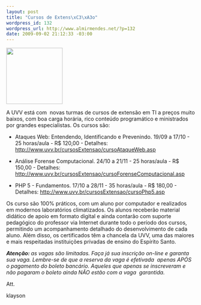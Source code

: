 ```yaml
--- 
layout: post
title: "Cursos de Extens\xC3\xA3o"
wordpress_id: 132
wordpress_url: http://www.almirmendes.net/?p=132
date: 2009-09-02 21:12:33 -03:00
---
```

<img class="alignright" title="Tux" src="http://zamson.net/blogs/prsnl/wp-content/uploads/2008/11/tux-teacher.png" alt="" width="150" height="150" />

A UVV está com  novas turmas de cursos de extensão em TI a preços muito baixos, com boa carga horária, rico conteúdo programático e ministrados por grandes especialistas. Os cursos são:

- Ataques Web: Entendendo, Identificando e Prevenindo.
19/09 a 17/10 - 25 horas/aula - R$ 120,00 - Detalhes:
<a href="http://www.uvv.br/cursosExtensao/cursoAtaqueWeb.asp" target="_blank">http://www.uvv.br/cursosExtensao/cursoAtaqueWeb.asp</a>

- Análise Forense Computacional.
24/10 a 21/11 - 25 horas/aula - R$ 150,00 - Detalhes:
<a href="http://www.uvv.br/cursosExtensao/cursoForenseComputacional.asp" target="_blank">http://www.uvv.br/cursosExtensao/cursoForenseComputacional.asp</a>

- PHP 5 - Fundamentos.
17/10 a 28/11 - 35 horas/aula - R$ 180,00 - Detalhes:
<a href="http://www.uvv.br/cursosExtensao/cursoPhp5.asp" target="_blank">http://www.uvv.br/cursosExtensao/cursoPhp5.asp</a>

Os curso são 100% práticos, com um aluno por computador e realizados em modernos laboratórios climatizados. Os alunos receberão material didático de apoio em formato digital e ainda contarão com suporte pedagógico do professor via Internet durante todo o período dos cursos, permitindo um acompanhamento detalhado do desenvolvimento de cada aluno. Além disso, os certificados têm a chancela da UVV, uma das maiores e mais respeitadas instituições privadas de ensino do Espírito Santo.

<em><strong>Atenção: </strong>as vagas são limitadas. Faça já sua inscrição on-line e garanta sua vaga. Lembre-se de que a reserva da vaga é efetivada  apenas APÓS o pagamento do boleto bancário. Aqueles que apenas se inscreveram e não pagaram o boleto ainda NÃO estão com a vaga  garantida.</em>

Att.

klayson

